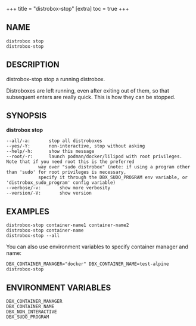 +++
title = "distrobox-stop"
[extra]
toc = true
+++

<!-- markdownlint-disable MD010 MD036 -->
## NAME

	distrobox stop
	distrobox-stop

## DESCRIPTION

distrobox-stop stop a running distrobox.

Distroboxes are left running, even after exiting out of them, so that
subsequent enters are really quick. This is how they can be stopped.

## SYNOPSIS

**distrobox stop**

	--all/-a:		stop all distroboxes
	--yes/-Y:		non-interactive, stop without asking
	--help/-h:		show this message
	--root/-r:		launch podman/docker/lilipod with root privileges. Note that if you need root this is the preferred
				way over "sudo distrobox" (note: if using a program other than 'sudo' for root privileges is necessary,
				specify it through the DBX_SUDO_PROGRAM env variable, or 'distrobox_sudo_program' config variable)
	--verbose/-v:		show more verbosity
	--version/-V:		show version

## EXAMPLES

	distrobox-stop container-name1 container-name2
	distrobox-stop container-name
	distrobox-stop --all

You can also use environment variables to specify container manager and name:

	DBX_CONTAINER_MANAGER="docker" DBX_CONTAINER_NAME=test-alpine distrobox-stop

## ENVIRONMENT VARIABLES

	DBX_CONTAINER_MANAGER
	DBX_CONTAINER_NAME
	DBX_NON_INTERACTIVE
	DBX_SUDO_PROGRAM
